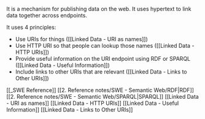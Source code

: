 It is a mechanism for publishing data on the web. It uses hypertext to link data together across endpoints.

It uses 4 principles:
- Use URIs for things ([[Linked Data - URI as names]])
- Use HTTP URI so that people can lookup those names ([[Linked Data - HTTP URIs]])
- Provide useful information on the URI endpoint using RDF or SPARQL ([[Linked Data - Useful Information]])
- Include links to other URIs that are relevant ([[Linked Data - Links to Other URIs]])

[[_SWE Reference]]
[[2. Reference notes/SWE - Semantic Web/RDF|RDF]]
[[2. Reference notes/SWE - Semantic Web/SPARQL|SPARQL]]
[[Linked Data - URI as names]]
[[Linked Data - HTTP URIs]]
[[Linked Data - Useful Information]]
[[Linked Data - Links to Other URIs]]